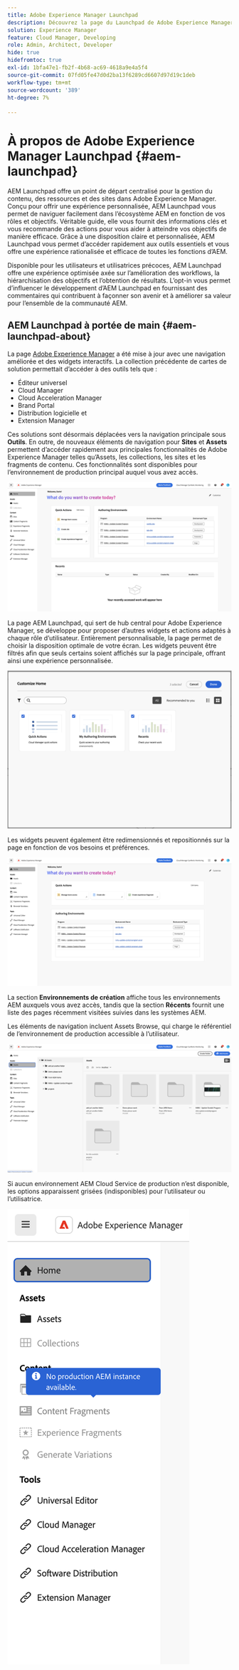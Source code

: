 ```yaml
---
title: Adobe Experience Manager Launchpad
description: Découvrez la page du Launchpad de Adobe Experience Manager.
solution: Experience Manager
feature: Cloud Manager, Developing
role: Admin, Architect, Developer
hide: true
hidefromtoc: true
exl-id: 1bfa47e1-fb2f-4b68-ac69-4618a9e4a5f4
source-git-commit: 07fd05fe47d0d2ba13f6289cd6607d97d19c1deb
workflow-type: tm+mt
source-wordcount: '389'
ht-degree: 7%

---
```


# À propos de Adobe Experience Manager Launchpad {#aem-launchpad}

AEM Launchpad offre un point de départ centralisé pour la gestion du contenu, des ressources et des sites dans Adobe Experience Manager. Conçu pour offrir une expérience personnalisée, AEM Launchpad vous permet de naviguer facilement dans l’écosystème AEM en fonction de vos rôles et objectifs. Véritable guide, elle vous fournit des informations clés et vous recommande des actions pour vous aider à atteindre vos objectifs de manière efficace. Grâce à une disposition claire et personnalisée, AEM Launchpad vous permet d’accéder rapidement aux outils essentiels et vous offre une expérience rationalisée et efficace de toutes les fonctions d’AEM.

Disponible pour les utilisateurs et utilisatrices précoces, AEM Launchpad offre une expérience optimisée axée sur l’amélioration des workflows, la hiérarchisation des objectifs et l’obtention de résultats. L’opt-in vous permet d’influencer le développement d’AEM Launchpad en fournissant des commentaires qui contribuent à façonner son avenir et à améliorer sa valeur pour l’ensemble de la communauté AEM.

## AEM Launchpad à portée de main {#aem-launchpad-about}

La page [Adobe Experience Manager](https://experience.adobe.com/#/experiencemanager) a été mise à jour avec une navigation améliorée et des widgets interactifs. La collection précédente de cartes de solution permettait d’accéder à des outils tels que :

* Éditeur universel
* Cloud Manager
* Cloud Acceleration Manager
* Brand Portal
* Distribution logicielle et
* Extension Manager

Ces solutions sont désormais déplacées vers la navigation principale sous **Outils**. En outre, de nouveaux éléments de navigation pour **Sites** et **Assets** permettent d’accéder rapidement aux principales fonctionnalités de Adobe Experience Manager telles qu’Assets, les collections, les sites et les fragments de contenu. Ces fonctionnalités sont disponibles pour l’environnement de production principal auquel vous avez accès.

![Environnements AEM Launchpad](/help/implementing/cloud-manager/assets/aem-launchpad-author-environments.png)

La page AEM Launchpad, qui sert de hub central pour Adobe Experience Manager, se développe pour proposer d’autres widgets et actions adaptés à chaque rôle d’utilisateur. Entièrement personnalisable, la page permet de choisir la disposition optimale de votre écran. Les widgets peuvent être filtrés afin que seuls certains soient affichés sur la page principale, offrant ainsi une expérience personnalisée.

![AEM Launchpad personnalisé](/help/implementing/cloud-manager/assets/aem-launchpad-custom.png)

Les widgets peuvent également être redimensionnés et repositionnés sur la page en fonction de vos besoins et préférences.

![Widgets AEM Launchpad](/help/implementing/cloud-manager/assets/aem-launchpad-widgets.png)

La section **Environnements de création** affiche tous les environnements AEM auxquels vous avez accès, tandis que la section **Récents** fournit une liste des pages récemment visitées suivies dans les systèmes AEM.

Les éléments de navigation incluent Assets Browse, qui charge le référentiel de l’environnement de production accessible à l’utilisateur.

![Éléments de navigation AEM Launchpad](/help/implementing/cloud-manager/assets/aem-launchpad-navigation.png)

Si aucun environnement AEM Cloud Service de production n’est disponible, les options apparaissent grisées (indisponibles) pour l’utilisateur ou l’utilisatrice.

![AEM Launchpad pour les environnements de production](/help/implementing/cloud-manager/assets/aem-launchpad-no-prod-environs.png)



